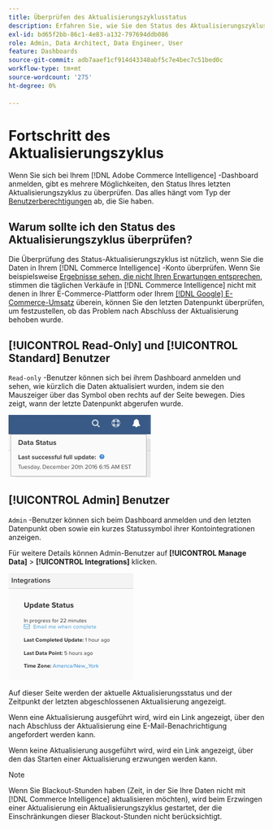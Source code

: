 ```yaml
---
title: Überprüfen des Aktualisierungszyklusstatus
description: Erfahren Sie, wie Sie den Status des Aktualisierungszyklus überprüfen.
exl-id: bd65f2bb-86c1-4e83-a132-797694ddb086
role: Admin, Data Architect, Data Engineer, User
feature: Dashboards
source-git-commit: adb7aaef1cf914d43348abf5c7e4bec7c51bed0c
workflow-type: tm+mt
source-wordcount: '275'
ht-degree: 0%

---
```


# Fortschritt des Aktualisierungszyklus

Wenn Sie sich bei Ihrem [!DNL Adobe Commerce Intelligence] -Dashboard anmelden, gibt es mehrere Möglichkeiten, den Status Ihres letzten Aktualisierungszyklus zu überprüfen. Das alles hängt vom Typ der [Benutzerberechtigungen](../administrator/user-management/user-management.md) ab, die Sie haben.

## Warum sollte ich den Status des Aktualisierungszyklus überprüfen?

Die Überprüfung des Status-Aktualisierungszyklus ist nützlich, wenn Sie die Daten in Ihrem [!DNL Commerce Intelligence] -Konto überprüfen. Wenn Sie beispielsweise [Ergebnisse sehen, die nicht Ihren Erwartungen entsprechen](../data-analyst/data-warehouse-mgr/data-and-updates-faq.md), stimmen die täglichen Verkäufe in [!DNL Commerce Intelligence] nicht mit denen in Ihrer E-Commerce-Plattform oder Ihrem [[!DNL Google] E-Commerce-Umsatz](https://experienceleague.adobe.com/docs/commerce-knowledge-base/kb/troubleshooting/miscellaneous/diagnosing-google-ecommerce-revenue-discrepancies.html) überein, können Sie den letzten Datenpunkt überprüfen, um festzustellen, ob das Problem nach Abschluss der Aktualisierung behoben wurde.

## [!UICONTROL Read-Only] und [!UICONTROL Standard] Benutzer

`Read-only` -Benutzer können sich bei ihrem Dashboard anmelden und sehen, wie kürzlich die Daten aktualisiert wurden, indem sie den Mauszeiger über das Symbol oben rechts auf der Seite bewegen. Dies zeigt, wann der letzte Datenpunkt abgerufen wurde.

![](../../mbi/assets/last-success-data.png)

## [!UICONTROL Admin] Benutzer

`Admin` -Benutzer können sich beim Dashboard anmelden und den letzten Datenpunkt oben sowie ein kurzes Statussymbol ihrer Kontointegrationen anzeigen.

Für weitere Details können Admin-Benutzer auf **[!UICONTROL Manage Data]** > **[!UICONTROL Integrations]** klicken.

![](../../mbi/assets/detail-manage-data-integrations.png)

Auf dieser Seite werden der aktuelle Aktualisierungsstatus und der Zeitpunkt der letzten abgeschlossenen Aktualisierung angezeigt.

Wenn eine Aktualisierung ausgeführt wird, wird ein Link angezeigt, über den nach Abschluss der Aktualisierung eine E-Mail-Benachrichtigung angefordert werden kann.

Wenn keine Aktualisierung ausgeführt wird, wird ein Link angezeigt, über den das Starten einer Aktualisierung erzwungen werden kann.

>[!NOTE]
>
>Wenn Sie Blackout-Stunden haben (Zeit, in der Sie Ihre Daten nicht mit [!DNL Commerce Intelligence] aktualisieren möchten), wird beim Erzwingen einer Aktualisierung ein Aktualisierungszyklus gestartet, der die Einschränkungen dieser Blackout-Stunden nicht berücksichtigt.
